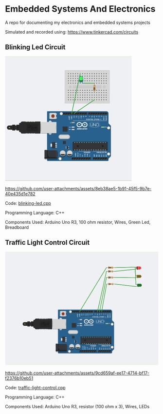 # Embedded Systems And Electronics

A repo for documenting my electronics and embedded systems projects

Simulated and recorded using: https://www.tinkercad.com/circuits

## Blinking Led Circuit
![Blinking Led](<images/blinking-led.gif>)

https://github.com/user-attachments/assets/8eb38ae5-1b91-45f5-9b7e-40e435d1e782

Code: [blinking-led.cpp](<blinking-led.cpp>)

Programming Language: C++

Components Used: Arduino Uno R3, 100 ohm resistor, Wires, Green Led, Breadboard

## Traffic Light Control Circuit
![Blinking Led](<images/traffic-light-control.gif>)

https://github.com/user-attachments/assets/9cd659af-ee17-4714-bf17-f2376b10eb51

Code: [traffic-light-control.cpp](<traffic-light-control.cpp>)

Programming Language: C++

Components Used: Arduino Uno R3, resistor (100 ohm x 3), Wires, LEDs

